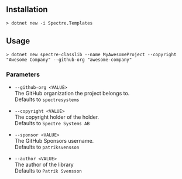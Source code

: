 ## Installation

```
> dotnet new -i Spectre.Templates
```

## Usage

```
> dotnet new spectre-classlib --name MyAwesomeProject --copyright "Awesome Company" --github-org "awesome-company"
```

### Parameters

* `--github-org <VALUE>`  
  The GitHub organization the project belongs to.  
  Defaults to `spectresystems`

* `--copyright <VALUE>`  
  The copyright holder of the holder.  
  Defaults to `Spectre Systems AB`

* `--sponsor <VALUE>`  
  The GitHub Sponsors username.  
  Defaults to `patriksvensson`

* `--author <VALUE>`  
  The author of the library  
  Defaults to `Patrik Svensson`